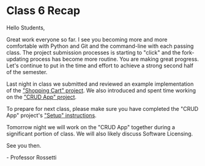 # Class 6 Recap

Hello Students,

Great work everyone so far. I see you becoming more and more comfortable with Python and Git and the command-line with each passing class. The project submission processes is starting to "click" and the fork-updating process has become more routine. You are making great progress. Let's continue to put in the time and effort to achieve a strong second half of the semester.

Last night in class we submitted and reviewed an example implementation of the ["Shopping Cart" project](https://github.com/prof-rossetti/nyu-info-2335-70-201706/blob/master/projects/shopping-cart/project.md#submission-instructions). We also introduced and spent time working on the ["CRUD App" project](https://github.com/prof-rossetti/nyu-info-2335-70-201706/blob/master/projects/crud-app/project.md).

To prepare for next class, please make sure you have completed the "CRUD App" project's ["Setup" instructions](https://github.com/prof-rossetti/nyu-info-2335-70-201706/blob/master/projects/crud-app/project.md#setup).

Tomorrow night we will work on the "CRUD App" together during a significant portion of class. We will also likely discuss Software Licensing.

See you then.

\- Professor Rossetti
